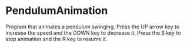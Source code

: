 # PendulumAnimation
Program that animates a pendulum swinging. Press the UP arrow key to increase the speed and the DOWN key to decrease it. Press the S key to stop animation and the R key to resume it.
